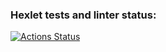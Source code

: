 ### Hexlet tests and linter status:
[![Actions Status](https://github.com/sergr88/python-project-83/actions/workflows/hexlet-check.yml/badge.svg)](https://github.com/sergr88/python-project-83/actions)